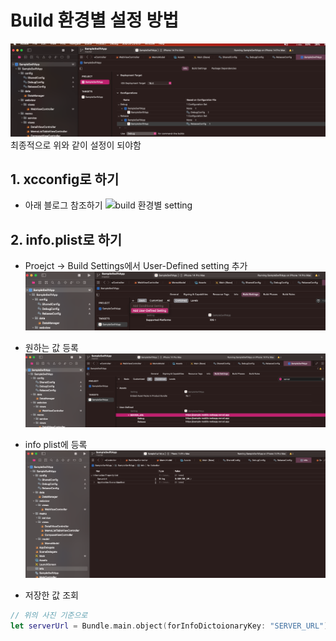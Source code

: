 # Build 환경별 설정 방법

![ios schema 설정](images/buildsetting1.png)
최종적으로 위와 같이 설정이 되야함

## 1. xcconfig로 하기

- 아래 블로그 참조하기
![build 환경별 setting](https://gyuios.tistory.com/240)

## 2. info.plist로 하기

- Proejct -> Build Settings에서 User-Defined setting 추가
![user-defined 정의](images/info1.png)

- 원하는 값 등록
![값 추가](images/info2.png)

- info plist에 등록
![info plist 등록](images/info3.png)

- 저장한 값 조회

```swift
// 위의 사진 기준으로
let serverUrl = Bundle.main.object(forInfoDictoionaryKey: "SERVER_URL") as! String
```
